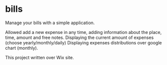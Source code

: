 # bills
Manage your bills with a simple application.

Allowed add a new expense in any time, adding information about the place, time, amount and free notes.
Displaying the current amount of expenses (choose yearly/monthly/daily)
Displaying expenses distributions over google chart (monthly).

This project written over Wix site.
